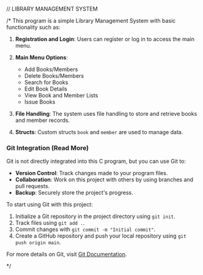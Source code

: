 // LIBRARY MANAGEMENT SYSTEM

/*
This program is a simple Library Management System with basic functionality such as:

1. **Registration and Login**: 
   Users can register or log in to access the main menu.

2. **Main Menu Options**:
   - Add Books/Members
   - Delete Books/Members
   - Search for Books
   - Edit Book Details
   - View Book and Member Lists
   - Issue Books

3. **File Handling**:
   The system uses file handling to store and retrieve books and member records.

4. **Structs**:
   Custom structs `book` and `member` are used to manage data.

### Git Integration (Read More)

Git is not directly integrated into this C program, but you can use Git to:

- **Version Control**: Track changes made to your program files.
- **Collaboration**: Work on this project with others by using branches and pull requests.
- **Backup**: Securely store the project's progress.

To start using Git with this project:
1. Initialize a Git repository in the project directory using `git init`.
2. Track files using `git add .`.
3. Commit changes with `git commit -m "Initial commit"`.
4. Create a GitHub repository and push your local repository using `git push origin main`.

For more details on Git, visit [Git Documentation](https://git-scm.com/doc).

*/


